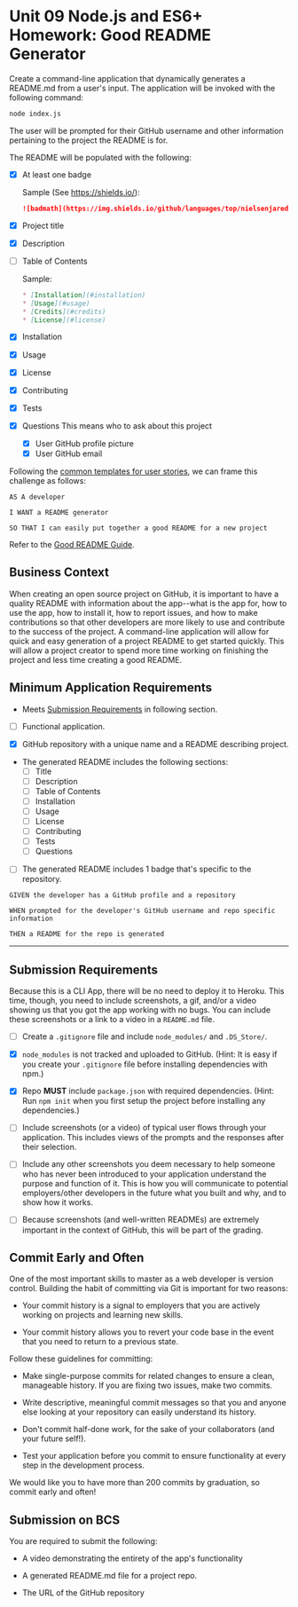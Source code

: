# Unit 09 Node.js and ES6+ Homework: Good README Generator

Create a command-line application that dynamically generates a README.md from a user's input. The application will be invoked with the following command:

```sh
node index.js
```

The user will be prompted for their GitHub username and other information pertaining to the project the README is for.

The README will be populated with the following:

- [x] At least one badge

    Sample (See https://shields.io/):
    ```md
    ![badmath](https://img.shields.io/github/languages/top/nielsenjared/badmath)
    ```

- [x] Project title
- [x] Description
- [ ] Table of Contents

    Sample:
    ```md
    * [Installation](#installation)
    * [Usage](#usage)
    * [Credits](#credits)
    * [License](#license)
    ```
- [x] Installation
- [x] Usage
- [x] License
- [x] Contributing
- [x] Tests
- [x] Questions
  This means who to ask about this project
  - [x] User GitHub profile picture
  - [x] User GitHub email

Following the [common templates for user stories](https://en.wikipedia.org/wiki/User_story#Common_templates), we can frame this challenge as follows:

```
AS A developer

I WANT a README generator

SO THAT I can easily put together a good README for a new project
```

Refer to the [Good README Guide](./Good-README-Guide.md).

## Business Context

When creating an open source project on GitHub, it is important to have a quality README with information about the app--what is the app for, how to use the app, how to install it, how to report issues, and how to make contributions so that other developers are more likely to use and contribute to the success of the project. A command-line application will allow for quick and easy generation of a project README to get started quickly. This will allow a project creator to spend more time working on finishing the project and less time creating a good README.

## Minimum Application Requirements

* Meets [Submission Requirements](#submission-requirements) in following section.

- [ ] Functional application.

- [x] GitHub repository with a unique name and a README describing project.

* The generated README includes the following sections: 
  - [ ] Title
  - [ ] Description
  - [ ] Table of Contents
  - [ ] Installation
  - [ ] Usage
  - [ ] License
  - [ ] Contributing
  - [ ] Tests
  - [ ] Questions

- [ ] The generated README includes 1 badge that's specific to the repository.

```
GIVEN the developer has a GitHub profile and a repository

WHEN prompted for the developer's GitHub username and repo specific information

THEN a README for the repo is generated
```
- - -

## Submission Requirements

Because this is a CLI App, there will be no need to deploy it to Heroku. This time, though, you need to include screenshots, a gif, and/or a video showing us that you got the app working with no bugs. You can include these screenshots or a link to a video in a `README.md` file.

- [ ] Create a `.gitignore` file and include `node_modules/` and `.DS_Store/`.

- [x] `node_modules` is not tracked and uploaded to GitHub. (Hint: It is easy if you create your `.gitignore` file before installing dependencies with npm.)

- [x] Repo **MUST** include `package.json` with required dependencies. (Hint: Run `npm init` when you first setup the project before installing any dependencies.)

- [ ] Include screenshots (or a video) of typical user flows through your application. This includes views of the prompts and the responses after their selection.

- [ ] Include any other screenshots you deem necessary to help someone who has never been introduced to your application understand the purpose and function of it. This is how you will communicate to potential employers/other developers in the future what you built and why, and to show how it works.

- [ ] Because screenshots (and well-written READMEs) are extremely important in the context of GitHub, this will be part of the grading.

## Commit Early and Often

One of the most important skills to master as a web developer is version control. Building the habit of committing via Git is important for two reasons:

* Your commit history is a signal to employers that you are actively working on projects and learning new skills.

* Your commit history allows you to revert your code base in the event that you need to return to a previous state.

Follow these guidelines for committing:

* Make single-purpose commits for related changes to ensure a clean, manageable history. If you are fixing two issues, make two commits.

* Write descriptive, meaningful commit messages so that you and anyone else looking at your repository can easily understand its history.

* Don't commit half-done work, for the sake of your collaborators (and your future self!).

* Test your application before you commit to ensure functionality at every step in the development process.

We would like you to have more than 200 commits by graduation, so commit early and often!

## Submission on BCS

You are required to submit the following:

* A video demonstrating the entirety of the app's functionality 

* A generated README.md file for a project repo.

* The URL of the GitHub repository

